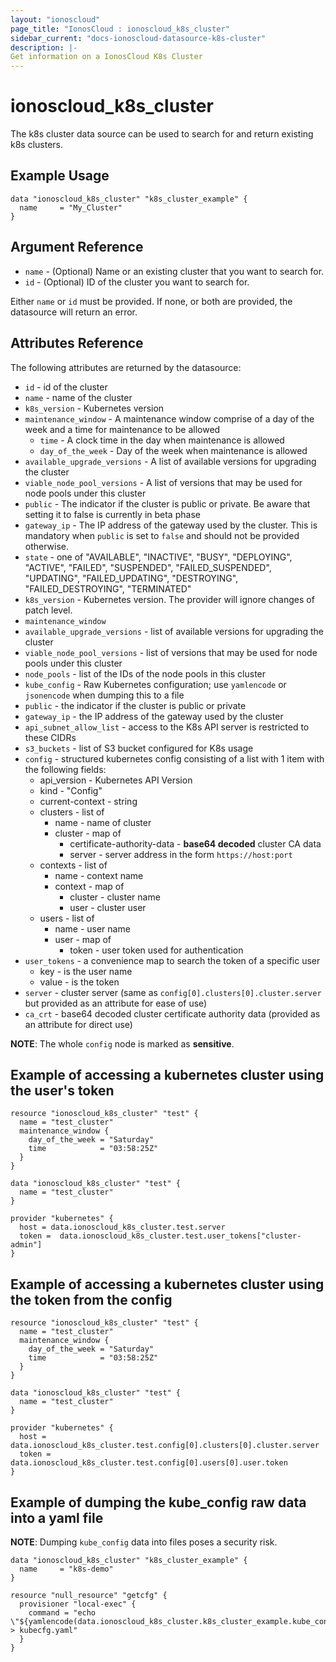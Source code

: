 ```yaml
---
layout: "ionoscloud"
page_title: "IonosCloud : ionoscloud_k8s_cluster"
sidebar_current: "docs-ionoscloud-datasource-k8s-cluster"
description: |-
Get information on a IonosCloud K8s Cluster
---
```


# ionoscloud\_k8s\_cluster

The k8s cluster data source can be used to search for and return existing k8s clusters.

## Example Usage

```hcl
data "ionoscloud_k8s_cluster" "k8s_cluster_example" {
  name     = "My_Cluster"
}
```

## Argument Reference

* `name` - (Optional) Name or an existing cluster that you want to search for.
* `id` - (Optional) ID of the cluster you want to search for.

Either `name` or `id` must be provided. If none, or both are provided, the datasource will return an error.

## Attributes Reference

The following attributes are returned by the datasource:

* `id` - id of the cluster
* `name` - name of the cluster
* `k8s_version` - Kubernetes version
* `maintenance_window` - A maintenance window comprise of a day of the week and a time for maintenance to be allowed
  * `time` - A clock time in the day when maintenance is allowed
  * `day_of_the_week` - Day of the week when maintenance is allowed
* `available_upgrade_versions` - A list of available versions for upgrading the cluster
* `viable_node_pool_versions` - A list of versions that may be used for node pools under this cluster
* `public` - The indicator if the cluster is public or private. Be aware that setting it to false is currently in beta phase
* `gateway_ip` - The IP address of the gateway used by the cluster. This is mandatory when `public` is set to `false` and should not be provided otherwise.
* `state` - one of "AVAILABLE",
  "INACTIVE",
  "BUSY",
  "DEPLOYING",
  "ACTIVE",
  "FAILED",
  "SUSPENDED",
  "FAILED_SUSPENDED",
  "UPDATING",
  "FAILED_UPDATING",
  "DESTROYING",
  "FAILED_DESTROYING",
  "TERMINATED"
* `k8s_version` - Kubernetes version. The provider will ignore changes of patch level.
* `maintenance_window`
* `available_upgrade_versions` - list of available versions for upgrading the cluster
* `viable_node_pool_versions` - list of versions that may be used for node pools under this cluster
* `node_pools` - list of the IDs of the node pools in this cluster
* `kube_config` - Raw Kubernetes configuration; use `yamlencode` or `jsonencode` when dumping this to a file
* `public` - the indicator if the cluster is public or private
* `gateway_ip` - the IP address of the gateway used by the cluster
* `api_subnet_allow_list` - access to the K8s API server is restricted to these CIDRs
* `s3_buckets` - list of S3 bucket configured for K8s usage
* `config` - structured kubernetes config consisting of a list with 1 item with the following fields:
  * api_version - Kubernetes API Version
  * kind - "Config"
  * current-context - string 
  * clusters - list of
    * name - name of cluster
    * cluster - map of 
      * certificate-authority-data - **base64 decoded** cluster CA data
      * server -  server address in the form `https://host:port`
  * contexts - list of 
    * name - context name
    * context - map of
        * cluster - cluster name
        * user - cluster user
  * users - list of
    * name - user name
    * user - map of
      * token - user token used for authentication
* `user_tokens` - a convenience map to search the token of a specific user
    - key - is the user name
    - value - is the token
* `server` - cluster server (same as `config[0].clusters[0].cluster.server` but provided as an attribute for ease of use)
* `ca_crt` - base64 decoded cluster certificate authority data (provided as an attribute for direct use) 

**NOTE**: The whole `config` node is marked as **sensitive**.
  
## Example of accessing a kubernetes cluster using the user's token

```
resource "ionoscloud_k8s_cluster" "test" {
  name = "test_cluster"
  maintenance_window {
    day_of_the_week = "Saturday"
    time            = "03:58:25Z"
  }
}

data "ionoscloud_k8s_cluster" "test" {
  name = "test_cluster"
}

provider "kubernetes" {
  host = data.ionoscloud_k8s_cluster.test.server
  token =  data.ionoscloud_k8s_cluster.test.user_tokens["cluster-admin"]
}
```

## Example of accessing a kubernetes cluster using the token from the config

```
resource "ionoscloud_k8s_cluster" "test" {
  name = "test_cluster"
  maintenance_window {
    day_of_the_week = "Saturday"
    time            = "03:58:25Z"
  }
}

data "ionoscloud_k8s_cluster" "test" {
  name = "test_cluster"
}

provider "kubernetes" {
  host = data.ionoscloud_k8s_cluster.test.config[0].clusters[0].cluster.server
  token =  data.ionoscloud_k8s_cluster.test.config[0].users[0].user.token
}
```


## Example of dumping the kube_config raw data into a yaml file

**NOTE**: Dumping `kube_config` data into files poses a security risk.

```
data "ionoscloud_k8s_cluster" "k8s_cluster_example" {
  name     = "k8s-demo"
}

resource "null_resource" "getcfg" {
  provisioner "local-exec" {
    command = "echo \"${yamlencode(data.ionoscloud_k8s_cluster.k8s_cluster_example.kube_config)}\" > kubecfg.yaml"
  }
}
```
